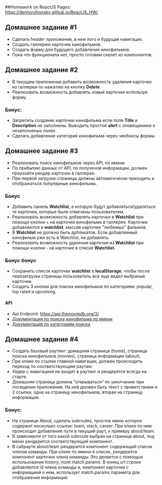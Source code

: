 ##Homework on ReactJS
Pages:
https://denisvolhonsky.github.io/ReactJS_HW/

## Домашнее задание #1

* Сделать header приложения, в нем лого и будущая навигация.
* Создать галлерею карточек кинофильмов.
* Создать форму для будущего добавления кинофильмов.
* Пока что функционала нет, просто готовим скелет из компонентов.


## Домашнее задание #2

* В текущем приложении добавить возможность удаления карточек из галлереи по
  нажатию на кнопку **Delete**.
* Реализовать возможность добавлять новые карточки используя форму.

### **Бонус:**

* Запретить создание карточки кинофильма если поля **Title** и **Description**
  не заполнены. Выводить простой **alert** с оповещением о незаполненых полях.
* Сделать добавление категорий кинофильма через чекбоксы формы.


## Домашнее задание #3

* Реализовать поиск кинофильмов через API, по имени.
* По прибытию данных от API, по полученой информации, должен произойти рендер
  карточек в галлерее.
* При первой загрузке страницы должны автоматически приходить и отображаться
  популярные кинофильмы.

### **Бонус**

* Добавить панель **Watchlist**, в которую будут добавляться/удаляться те
  карточки, которые были отмечены пользователем.
* Реализовать возможность добавлять карточки в **Watchlist** при помощи кнопки +
  на карточке кинофильма в галлерее. Карточки добавляются в **watchlist**,
  массив карточек "любимых" фильмов.
* В **Watchlist** не должно быть дубликатов. Если добавляемый кинофильм уже есть
  в Watchlist, не добавлять.
* Реализовать возможность удаления карточки из **Watchlist** при помощи кнопки -
  на карточке в списке **Watchlist**.

### **Бонус бонус**

* Сохранить список карточек **watchlist** в **localStorage**, чтобы после
  перезагрузки страницы пользователь все еще видел выбраные карточки.
* Создать 3 кнопки для поиска кинофильмов по категориям: popular, top rated и
  upcoming.

#### API

* Api Endpoint: https://api.themoviedb.org/3/
* [Документация по поиску кинофильма по имени](https://developers.themoviedb.org/3/search/search-movies)
* [Документация по категориям поиска](https://developers.themoviedb.org/3/tv)

## Домашнее задание #4

* Создать базовый раутинг: домашняя страница (home), страница поиска кинофильмов
  (movies), страница информации (about).
* При клике по ссылке главной навигации, должен происходить переход по
  соответствующим раутам.
* Хедер с навигацией не входят в раутинг и рендерятся всегда на старте.
* Домашняя страница должна "открываться" по умолчанию при посещении приложения.
  На ней должен быть текст с приветствием и 2 ссылки, одна на страницу
  кинофильмов, вторая на страницу информации.

### **Бонус:**

* На странице About, сделать subroutes, простое меню которое содержит несколько
  ссылок: team, stack, career. При клике по ним происходит добавление пути в
  текущий раут, к примеру about/team.
* В зависимоти от того какой subroute выбран на странице about, под меню
  рендерится соответствующий компонент.
* В сабрауте about/team рендерится компонент содержащий список членов команды.
  При клике по имени в списке, рендерится компонент карточки члена команды. Это
  делается с помощью использования history, поля match.params. В конец url
  строки добавляется id члена команды и, компонент карточки с информацией о нем,
  использует match.params.параметр для отображения информации.


